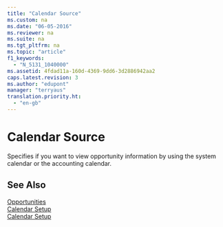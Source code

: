 ```yaml
---
title: "Calendar Source"
ms.custom: na
ms.date: "06-05-2016"
ms.reviewer: na
ms.suite: na
ms.tgt_pltfrm: na
ms.topic: "article"
f1_keywords: 
  - "N_5131_1040000"
ms.assetid: 4fdad11a-160d-4369-9dd6-3d2886942aa2
caps.latest.revision: 3
ms.author: "edupont"
manager: "terryaus"
translation.priority.ht: 
  - "en-gb"
---
```

# Calendar Source
Specifies if you want to view opportunity information by using the system calendar or the accounting calendar.  
  
## See Also  
 [Opportunities](../Topic/\($%20N_5131%20Opportunities%20$\).md)   
 [Calendar Setup](../../LocalFunctionalityForMicrosoftDynamicsNav2016/UnitedKingdom/-$-n_10505-calendar-setup-$-.md)   
 [Calendar Setup](../../LocalFunctionalityForMicrosoftDynamicsNav2016/UnitedKingdom/-$-t_10505-calendar-setup-$-.md)